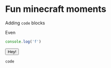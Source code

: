 # Fun minecraft moments

Adding `code` blocks

Even
```javascript
console.log('f')
```

<button>Hey!</button>

`code`

